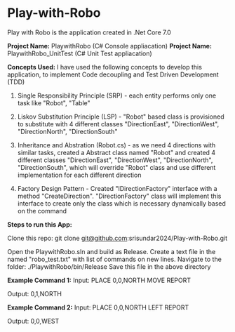 # Play-with-Robo
 
Play with Robo is the application created in .Net Core 7.0

**Project Name:** PlaywithRobo (C# Console appliacation)
**Project Name:** PlaywithRobo_UnitTest (C# Unit Test appliacation)

**Concepts Used:**
	I have used the following concepts to develop this application, to implement Code decoupling and Test Driven Development (TDD)

1) Single Responsibility Principle (SRP) - each entity performs only one task like "Robot", "Table"

2) Liskov Substitution Principle (LSP) - "Robot" based class is provisioned to substitute with 4 different classes "DirectionEast", "DirectionWest", "DirectionNorth", "DirectionSouth"

3) Inheritance and Abstration (Robot.cs) - as we need 4 directions with similar tasks, created a Abstract class named "Robot" and created 4 different classes "DirectionEast", "DirectionWest", "DirectionNorth", "DirectionSouth", which will override "Robot" class and use different implementation for each different direction 

4) Factory Design Pattern - Created "IDirectionFactory" interface with a method "CreateDirection".
"DirectionFactory" class will implement this interface to create only the class which is necessary dynamically based on the command

**Steps to run this App:**

Clone this repo: git clone git@github.com:srisundar2024/Play-with-Robo.git

Open the PlaywithRobo.sln and build as Release. Create a text file in the named "robo_test.txt" with list of commands on new lines. Navigate to the folder: ./PlaywithRobo/bin/Release Save this file in the above directory

**Example Command 1:**
Input:
	PLACE 0,0,NORTH
	MOVE
	REPORT
	
Output: 0,1,NORTH

**Example Command 2:**
Input:
	PLACE 0,0,NORTH
	LEFT
	REPORT
	
Output: 0,0,WEST
